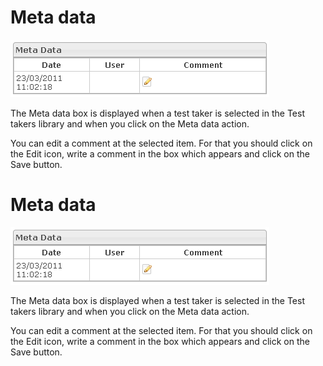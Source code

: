 <!--
created_at: '2012-04-12 18:14:14'
updated_at: '2013-03-13 13:43:05'
authors:
    - 'Jérôme Bogaerts'
contributors:
    - 'Sophie Doublet'
tags:
    - 'Manage Test Takers'
-->

Meta data
=========

![](../resources/testtakers-metadata.png)

The Meta data box is displayed when a test taker is selected in the Test takers library and when you click on the Meta data action.

You can edit a comment at the selected item. For that you should click on the Edit icon, write a comment in the box which appears and click on the Save button.

Meta data
=========

![](../resources/testtakers-metadata.png)

The Meta data box is displayed when a test taker is selected in the Test takers library and when you click on the Meta data action.

You can edit a comment at the selected item. For that you should click on the Edit icon, write a comment in the box which appears and click on the Save button.


